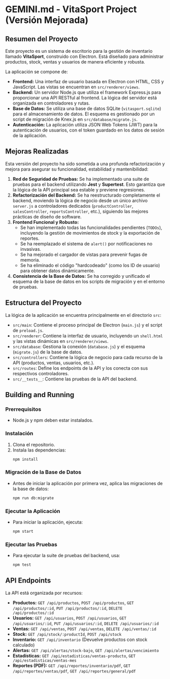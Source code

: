 # GEMINI.md - VitaSport Project (Versión Mejorada)

## Resumen del Proyecto

Este proyecto es un sistema de escritorio para la gestión de inventario llamado **VitaSport**, construido con Electron. Está diseñado para administrar productos, stock, ventas y usuarios de manera eficiente y robusta.

La aplicación se compone de:

*   **Frontend:** Una interfaz de usuario basada en Electron con HTML, CSS y JavaScript. Las vistas se encuentran en `src/renderer/views`.
*   **Backend:** Un servidor Node.js que utiliza el framework Express.js para proporcionar una API RESTful al frontend. La lógica del servidor está organizada en controladores y rutas.
*   **Base de Datos:** Se utiliza una base de datos SQLite (`vitasport.sqlite`) para el almacenamiento de datos. El esquema es gestionado por un script de migración de Knex.js en `src/database/migrate.js`.
*   **Autenticación:** La aplicación utiliza JSON Web Tokens (JWT) para la autenticación de usuarios, con el token guardado en los datos de sesión de la aplicación.

## Mejoras Realizadas

Esta versión del proyecto ha sido sometida a una profunda refactorización y mejora para asegurar su funcionalidad, estabilidad y mantenibilidad:

1.  **Red de Seguridad de Pruebas:** Se ha implementado una suite de pruebas para el backend utilizando **Jest** y **Supertest**. Esto garantiza que la lógica de la API principal sea estable y previene regresiones.
2.  **Refactorización del Backend:** Se ha reestructurado completamente el backend, moviendo la lógica de negocio desde un único archivo `server.js` a controladores dedicados (`productController`, `salesController`, `reportsController`, etc.), siguiendo las mejores prácticas de diseño de software.
3.  **Frontend Funcional y Robusto:**
    *   Se han implementado todas las funcionalidades pendientes (`TODOs`), incluyendo la gestión de movimientos de stock y la exportación de reportes.
    *   Se ha reemplazado el sistema de `alert()` por notificaciones no invasivas.
    *   Se ha mejorado el cargador de vistas para prevenir fugas de memoria.
    *   Se ha eliminado el código "hardcodeado" (como los ID de usuario) para obtener datos dinámicamente.
4.  **Consistencia de la Base de Datos:** Se ha corregido y unificado el esquema de la base de datos en los scripts de migración y en el entorno de pruebas.

## Estructura del Proyecto

La lógica de la aplicación se encuentra principalmente en el directorio `src`:

*   `src/main`: Contiene el proceso principal de Electron (`main.js`) y el script de `preload.js`.
*   `src/renderer`: Contiene la interfaz de usuario, incluyendo un `shell.html` y las vistas dinámicas en `src/renderer/views`.
*   `src/database`: Gestiona la conexión (`database.js`) y el esquema (`migrate.js`) de la base de datos.
*   `src/controllers`: Contiene la lógica de negocio para cada recurso de la API (productos, ventas, usuarios, etc.).
*   `src/routes`: Define los endpoints de la API y los conecta con sus respectivos controladores.
*   `src/__tests__`: Contiene las pruebas de la API del backend.

## Building and Running

### Prerrequisitos

*   Node.js y npm deben estar instalados.

### Instalación

1.  Clona el repositorio.
2.  Instala las dependencias:
    ```bash
    npm install
    ```

### Migración de la Base de Datos

*   Antes de iniciar la aplicación por primera vez, aplica las migraciones de la base de datos:
    ```bash
    npm run db:migrate
    ```

### Ejecutar la Aplicación

*   Para iniciar la aplicación, ejecuta:
    ```bash
    npm start
    ```

### Ejecutar las Pruebas

*   Para ejecutar la suite de pruebas del backend, usa:
    ```bash
    npm test
    ```

## API Endpoints

La API está organizada por recursos:

*   **Productos:** `GET /api/productos`, `POST /api/productos`, `GET /api/productos/:id`, `PUT /api/productos/:id`, `DELETE /api/productos/:id`
*   **Usuarios:** `GET /api/usuarios`, `POST /api/usuarios`, `GET /api/usuarios/:id`, `PUT /api/usuarios/:id`, `DELETE /api/usuarios/:id`
*   **Ventas:** `GET /api/ventas`, `POST /api/ventas`, `DELETE /api/ventas/:id`
*   **Stock:** `GET /api/stock/:productId`, `POST /api/stock`
*   **Inventario:** `GET /api/inventario` (Devuelve productos con stock calculado)
*   **Alertas:** `GET /api/alertas/stock-bajo`, `GET /api/alertas/vencimiento`
*   **Estadísticas:** `GET /api/estadisticas/ventas-producto`, `GET /api/estadisticas/ventas-mes`
*   **Reportes (PDF):** `GET /api/reportes/inventario/pdf`, `GET /api/reportes/ventas/pdf`, `GET /api/reportes/general/pdf`